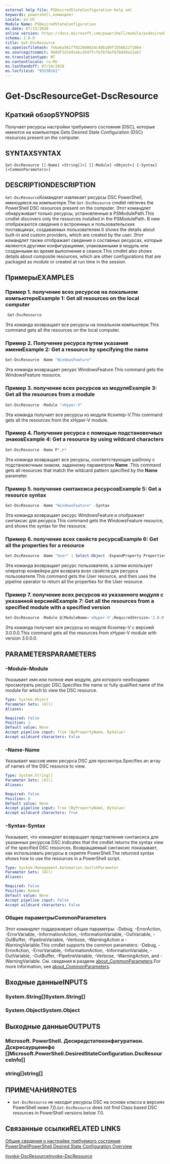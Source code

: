 ```yaml
---
external help file: PSDesiredStateConfiguration-help.xml
keywords: powershell,командлет
Locale: en-US
Module Name: PSDesiredStateConfiguration
ms.date: 07/23/2020
online version: https://docs.microsoft.com/powershell/module/psdesiredstateconfiguration/get-dscresource?view=powershell-6&WT.mc_id=ps-gethelp
schema: 2.0.0
title: Get-DscResource
ms.openlocfilehash: 7eba6a561ff0220d0624c49b109f1558822f1064
ms.sourcegitcommit: 9dddf1d2e91ebcd347fcfb7bf6ef670d49a12ab7
ms.translationtype: MT
ms.contentlocale: ru-RU
ms.lasthandoff: 07/24/2020
ms.locfileid: "93230161"
---
```

# <span data-ttu-id="7951e-103">Get-DscResource</span><span class="sxs-lookup"><span data-stu-id="7951e-103">Get-DscResource</span></span>

## <span data-ttu-id="7951e-104">Краткий обзор</span><span class="sxs-lookup"><span data-stu-id="7951e-104">SYNOPSIS</span></span>
<span data-ttu-id="7951e-105">Получает ресурсы настройки требуемого состояния (DSC), которые имеются на компьютере.</span><span class="sxs-lookup"><span data-stu-id="7951e-105">Gets Desired State Configuration (DSC) resources present on the computer.</span></span>

## <span data-ttu-id="7951e-106">SYNTAX</span><span class="sxs-lookup"><span data-stu-id="7951e-106">SYNTAX</span></span>

```
Get-DscResource [[-Name] <String[]>] [[-Module] <Object>] [-Syntax] [<CommonParameters>]
```

## <span data-ttu-id="7951e-107">DESCRIPTION</span><span class="sxs-lookup"><span data-stu-id="7951e-107">DESCRIPTION</span></span>

<span data-ttu-id="7951e-108">`Get-DscResource`Командлет извлекает ресурсы DSC PowerShell, имеющиеся на компьютере.</span><span class="sxs-lookup"><span data-stu-id="7951e-108">The `Get-DscResource` cmdlet retrieves the PowerShell DSC resources present on the computer.</span></span> <span data-ttu-id="7951e-109">Этот командлет обнаруживает только ресурсы, установленные в PSModulePath.</span><span class="sxs-lookup"><span data-stu-id="7951e-109">This cmdlet discovers only the resources installed in the PSModulePath.</span></span> <span data-ttu-id="7951e-110">В нем отображаются сведения о встроенных и пользовательских поставщиках, создаваемых пользователем.</span><span class="sxs-lookup"><span data-stu-id="7951e-110">It shows the details about built-in and custom providers, which are created by the user.</span></span> <span data-ttu-id="7951e-111">Этот командлет также отображает сведения о составных ресурсах, которые являются другими конфигурациями, упакованными в модуль или созданными во время выполнения в сеансе.</span><span class="sxs-lookup"><span data-stu-id="7951e-111">This cmdlet also shows details about composite resources, which are other configurations that are packaged as module or created at run time in the session.</span></span>

## <span data-ttu-id="7951e-112">Примеры</span><span class="sxs-lookup"><span data-stu-id="7951e-112">EXAMPLES</span></span>

### <span data-ttu-id="7951e-113">Пример 1. получение всех ресурсов на локальном компьютере</span><span class="sxs-lookup"><span data-stu-id="7951e-113">Example 1: Get all resources on the local computer</span></span>

```powershell
 Get-DscResource
```

<span data-ttu-id="7951e-114">Эта команда возвращает все ресурсы на локальном компьютере.</span><span class="sxs-lookup"><span data-stu-id="7951e-114">This command gets all the resources on the local computer.</span></span>

### <span data-ttu-id="7951e-115">Пример 2. Получение ресурса путем указания имени</span><span class="sxs-lookup"><span data-stu-id="7951e-115">Example 2: Get a resource by specifying the name</span></span>

```powershell
Get-DscResource -Name "WindowsFeature"
```

<span data-ttu-id="7951e-116">Эта команда возвращает ресурс WindowsFeature.</span><span class="sxs-lookup"><span data-stu-id="7951e-116">This command gets the WindowsFeature resource.</span></span>

### <span data-ttu-id="7951e-117">Пример 3. получение всех ресурсов из модуля</span><span class="sxs-lookup"><span data-stu-id="7951e-117">Example 3: Get all the resources from a module</span></span>

```powershell
Get-DscResource -Module "xHyper-V"
```

<span data-ttu-id="7951e-118">Эта команда получает все ресурсы из модуля Ксхипер-V.</span><span class="sxs-lookup"><span data-stu-id="7951e-118">This command gets all the resources from the xHyper-V module.</span></span>

### <span data-ttu-id="7951e-119">Пример 4. Получение ресурса с помощью подстановочных знаков</span><span class="sxs-lookup"><span data-stu-id="7951e-119">Example 4: Get a resource by using wildcard characters</span></span>

```powershell
Get-DscResource -Name P*,r*
```

<span data-ttu-id="7951e-120">Эта команда возвращает все ресурсы, соответствующие шаблону с подстановочным знаком, заданному параметром **Name** .</span><span class="sxs-lookup"><span data-stu-id="7951e-120">This command gets all resources that match the wildcard pattern specified by the **Name** parameter.</span></span>

### <span data-ttu-id="7951e-121">Пример 5. получение синтаксиса ресурсов</span><span class="sxs-lookup"><span data-stu-id="7951e-121">Example 5: Get a resource syntax</span></span>

```powershell
Get-DscResource -Name "WindowsFeature" -Syntax
```

<span data-ttu-id="7951e-122">Эта команда возвращает ресурс WindowsFeature и отображает синтаксис для ресурса.</span><span class="sxs-lookup"><span data-stu-id="7951e-122">This command gets the WindowsFeature resource, and shows the syntax for the resource.</span></span>

### <span data-ttu-id="7951e-123">Пример 6. получение всех свойств ресурса</span><span class="sxs-lookup"><span data-stu-id="7951e-123">Example 6: Get all the properties for a resource</span></span>

```powershell
Get-DscResource -Name "User" | Select-Object -ExpandProperty Properties
```

<span data-ttu-id="7951e-124">Эта команда возвращает  ресурс пользователя, а затем использует оператор конвейера для возврата всех свойств для ресурса пользователя.</span><span class="sxs-lookup"><span data-stu-id="7951e-124">This command gets the User resource, and then uses the pipeline operator to return all the properties for the User resource.</span></span>

### <span data-ttu-id="7951e-125">Пример 7. получение всех ресурсов из указанного модуля с указанной версией</span><span class="sxs-lookup"><span data-stu-id="7951e-125">Example 7: Get all the resources from a specified module with a specified version</span></span>

```powershell
Get-DscResource -Module @{ModuleName='xHyper-V';RequiredVersion='3.0.0.0'}
```

<span data-ttu-id="7951e-126">Эта команда получает все ресурсы из модуля Ксхипер-V с версией 3.0.0.0.</span><span class="sxs-lookup"><span data-stu-id="7951e-126">This command gets all the resources from xHyper-V module with version 3.0.0.0.</span></span>

## <span data-ttu-id="7951e-127">PARAMETERS</span><span class="sxs-lookup"><span data-stu-id="7951e-127">PARAMETERS</span></span>

### <span data-ttu-id="7951e-128">-Module</span><span class="sxs-lookup"><span data-stu-id="7951e-128">-Module</span></span>

<span data-ttu-id="7951e-129">Указывает имя или полное имя модуля, для которого необходимо просмотреть ресурс DSC.</span><span class="sxs-lookup"><span data-stu-id="7951e-129">Specifies the name or fully qualified name of the module for which to view the DSC resource.</span></span>

```yaml
Type: System.Object
Parameter Sets: (All)
Aliases:

Required: False
Position: 1
Default value: None
Accept pipeline input: True (ByPropertyName, ByValue)
Accept wildcard characters: False
```

### <span data-ttu-id="7951e-130">-Name</span><span class="sxs-lookup"><span data-stu-id="7951e-130">-Name</span></span>

<span data-ttu-id="7951e-131">Указывает массив имен ресурса DSC для просмотра.</span><span class="sxs-lookup"><span data-stu-id="7951e-131">Specifies an array of names of the DSC resource to view.</span></span>

```yaml
Type: System.String[]
Parameter Sets: (All)
Aliases:

Required: False
Position: 0
Default value: None
Accept pipeline input: True (ByPropertyName, ByValue)
Accept wildcard characters: True
```

### <span data-ttu-id="7951e-132">-Syntax</span><span class="sxs-lookup"><span data-stu-id="7951e-132">-Syntax</span></span>

<span data-ttu-id="7951e-133">Указывает, что командлет возвращает представление синтаксиса для указанных ресурсов DSC.</span><span class="sxs-lookup"><span data-stu-id="7951e-133">Indicates that the cmdlet returns the syntax view of the specified DSC resources.</span></span> <span data-ttu-id="7951e-134">Возвращаемый синтаксис показывает, как использовать ресурсы в скрипте PowerShell.</span><span class="sxs-lookup"><span data-stu-id="7951e-134">The returned syntax shows how to use the resources in a PowerShell script.</span></span>

```yaml
Type: System.Management.Automation.SwitchParameter
Parameter Sets: (All)
Aliases:

Required: False
Position: Named
Default value: None
Accept pipeline input: False
Accept wildcard characters: False
```

### <span data-ttu-id="7951e-135">Общие параметры</span><span class="sxs-lookup"><span data-stu-id="7951e-135">CommonParameters</span></span>

<span data-ttu-id="7951e-136">Этот командлет поддерживает общие параметры: -Debug, -ErrorAction, -ErrorVariable, -InformationAction, -InformationVariable, -OutVariable, -OutBuffer, -PipelineVariable, -Verbose, -WarningAction и -WarningVariable.</span><span class="sxs-lookup"><span data-stu-id="7951e-136">This cmdlet supports the common parameters: -Debug, -ErrorAction, -ErrorVariable, -InformationAction, -InformationVariable, -OutVariable, -OutBuffer, -PipelineVariable, -Verbose, -WarningAction, and -WarningVariable.</span></span> <span data-ttu-id="7951e-137">См. сведения в разделе [about_CommonParameters](https://go.microsoft.com/fwlink/?LinkID=113216).</span><span class="sxs-lookup"><span data-stu-id="7951e-137">For more information, see [about_CommonParameters](https://go.microsoft.com/fwlink/?LinkID=113216).</span></span>

## <span data-ttu-id="7951e-138">Входные данные</span><span class="sxs-lookup"><span data-stu-id="7951e-138">INPUTS</span></span>

### <span data-ttu-id="7951e-139">System.String[]</span><span class="sxs-lookup"><span data-stu-id="7951e-139">System.String[]</span></span>

### <span data-ttu-id="7951e-140">System.Object</span><span class="sxs-lookup"><span data-stu-id="7951e-140">System.Object</span></span>

## <span data-ttu-id="7951e-141">Выходные данные</span><span class="sxs-lookup"><span data-stu-id="7951e-141">OUTPUTS</span></span>

### <span data-ttu-id="7951e-142">Microsoft. PowerShell. Десиредстатеконфигуратион. Дскресаурцеинфо []</span><span class="sxs-lookup"><span data-stu-id="7951e-142">Microsoft.PowerShell.DesiredStateConfiguration.DscResourceInfo[]</span></span>

### <span data-ttu-id="7951e-143">string[]</span><span class="sxs-lookup"><span data-stu-id="7951e-143">string[]</span></span>

## <span data-ttu-id="7951e-144">ПРИМЕЧАНИЯ</span><span class="sxs-lookup"><span data-stu-id="7951e-144">NOTES</span></span>

- <span data-ttu-id="7951e-145">`Get-DscResource` не находит ресурсы DSC на основе класса в версиях PowerShell ниже 7,0.</span><span class="sxs-lookup"><span data-stu-id="7951e-145">`Get-DscResource` does not find Class based DSC resources in PowerShell versions below 7.0.</span></span>

## <span data-ttu-id="7951e-146">Связанные ссылки</span><span class="sxs-lookup"><span data-stu-id="7951e-146">RELATED LINKS</span></span>

[<span data-ttu-id="7951e-147">Общие сведения о настройке требуемого состояния PowerShell</span><span class="sxs-lookup"><span data-stu-id="7951e-147">PowerShell Desired State Configuration Overview</span></span>](/powershell/scripting/dsc/overview/overview)

[<span data-ttu-id="7951e-148">Invoke-DscResource</span><span class="sxs-lookup"><span data-stu-id="7951e-148">Invoke-DscResource</span></span>](/powershell/module/PSDesiredStateConfiguration/Invoke-DscResource)
